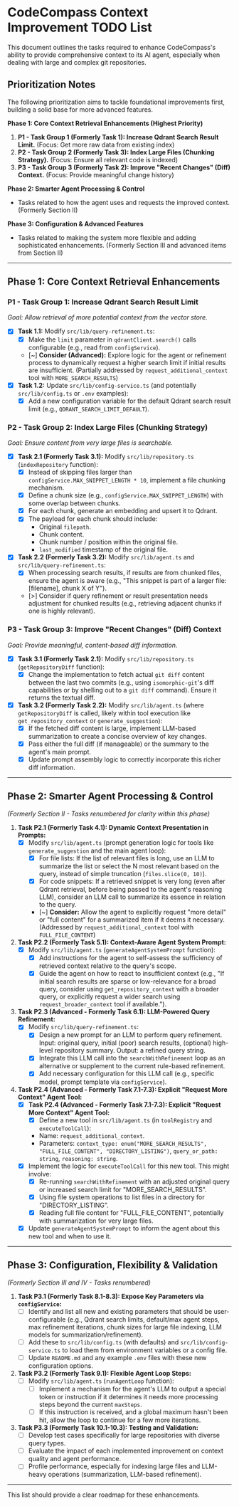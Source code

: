 # CodeCompass Context Improvement TODO List

This document outlines the tasks required to enhance CodeCompass's ability to provide comprehensive context to its AI agent, especially when dealing with large and complex git repositories.

## Prioritization Notes

The following prioritization aims to tackle foundational improvements first, building a solid base for more advanced features.

**Phase 1: Core Context Retrieval Enhancements (Highest Priority)**
1.  **P1 - Task Group 1 (Formerly Task 1): Increase Qdrant Search Result Limit.** (Focus: Get more raw data from existing index)
2.  **P2 - Task Group 2 (Formerly Task 3): Index Large Files (Chunking Strategy).** (Focus: Ensure all relevant code is indexed)
3.  **P3 - Task Group 3 (Formerly Task 2): Improve "Recent Changes" (Diff) Context.** (Focus: Provide meaningful change history)

**Phase 2: Smarter Agent Processing & Control**
*   Tasks related to how the agent uses and requests the improved context. (Formerly Section II)

**Phase 3: Configuration & Advanced Features**
*   Tasks related to making the system more flexible and adding sophisticated enhancements. (Formerly Section III and advanced items from Section II)

---

## Phase 1: Core Context Retrieval Enhancements

### P1 - Task Group 1: Increase Qdrant Search Result Limit
*Goal: Allow retrieval of more potential context from the vector store.*

*   [x] **Task 1.1:** Modify `src/lib/query-refinement.ts`:
    *   [x] Make the `limit` parameter in `qdrantClient.search()` calls configurable (e.g., read from `configService`).
    *   [~] **Consider (Advanced):** Explore logic for the agent or refinement process to dynamically request a higher search limit if initial results are insufficient. (Partially addressed by `request_additional_context` tool with `MORE_SEARCH_RESULTS`)
*   [x] **Task 1.2:** Update `src/lib/config-service.ts` (and potentially `src/lib/config.ts` or `.env` examples):
    *   [x] Add a new configuration variable for the default Qdrant search result limit (e.g., `QDRANT_SEARCH_LIMIT_DEFAULT`).

### P2 - Task Group 2: Index Large Files (Chunking Strategy)
*Goal: Ensure content from very large files is searchable.*

*   [x] **Task 2.1 (Formerly Task 3.1):** Modify `src/lib/repository.ts` (`indexRepository` function):
    *   [x] Instead of skipping files larger than `configService.MAX_SNIPPET_LENGTH * 10`, implement a file chunking mechanism.
    *   [x] Define a chunk size (e.g., `configService.MAX_SNIPPET_LENGTH`) with some overlap between chunks.
    *   [x] For each chunk, generate an embedding and upsert it to Qdrant.
    *   [x] The payload for each chunk should include:
        *   Original `filepath`.
        *   Chunk content.
        *   Chunk number / position within the original file.
        *   `last_modified` timestamp of the original file.
*   [x] **Task 2.2 (Formerly Task 3.2):** Modify `src/lib/agent.ts` and `src/lib/query-refinement.ts`:
    *   [x] When processing search results, if results are from chunked files, ensure the agent is aware (e.g., "This snippet is part of a larger file: [filename], chunk X of Y").
    *   [>] Consider if query refinement or result presentation needs adjustment for chunked results (e.g., retrieving adjacent chunks if one is highly relevant).

### P3 - Task Group 3: Improve "Recent Changes" (Diff) Context
*Goal: Provide meaningful, content-based diff information.*

*   [x] **Task 3.1 (Formerly Task 2.1):** Modify `src/lib/repository.ts` (`getRepositoryDiff` function):
    *   [x] Change the implementation to fetch actual `git diff` content between the last two commits (e.g., using `isomorphic-git`'s diff capabilities or by shelling out to a `git diff` command). Ensure it returns the textual diff.
*   [x] **Task 3.2 (Formerly Task 2.2):** Modify `src/lib/agent.ts` (where `getRepositoryDiff` is called, likely within tool execution like `get_repository_context` or `generate_suggestion`):
    *   [x] If the fetched diff content is large, implement LLM-based summarization to create a concise overview of key changes.
    *   [x] Pass either the full diff (if manageable) or the summary to the agent's main prompt.
    *   [x] Update prompt assembly logic to correctly incorporate this richer diff information.

---

## Phase 2: Smarter Agent Processing & Control
*(Formerly Section II - Tasks renumbered for clarity within this phase)*

1.  **Task P2.1 (Formerly Task 4.1): Dynamic Context Presentation in Prompts:**
    *   [x] Modify `src/lib/agent.ts` (prompt generation logic for tools like `generate_suggestion` and the main agent loop):
        *   [x] For file lists: If the list of relevant files is long, use an LLM to summarize the list or select the N most relevant based on the query, instead of simple truncation (`files.slice(0, 10)`).
        *   [x] For code snippets: If a retrieved snippet is very long (even after Qdrant retrieval, before being passed to the agent's reasoning LLM), consider an LLM call to summarize its essence in relation to the query.
        *   [~] **Consider:** Allow the agent to explicitly request "more detail" or "full content" for a summarized item if it deems it necessary. (Addressed by `request_additional_context` tool with `FULL_FILE_CONTENT`)

2.  **Task P2.2 (Formerly Task 5.1): Context-Aware Agent System Prompt:**
    *   [x] Modify `src/lib/agent.ts` (`generateAgentSystemPrompt` function):
        *   [x] Add instructions for the agent to self-assess the sufficiency of retrieved context relative to the query's scope.
        *   [x] Guide the agent on how to react to insufficient context (e.g., "If initial search results are sparse or low-relevance for a broad query, consider using `get_repository_context` with a broader query, or explicitly request a wider search using `request_broader_context` tool if available.").

3.  **Task P2.3 (Advanced - Formerly Task 6.1): LLM-Powered Query Refinement:**
    *   [x] Modify `src/lib/query-refinement.ts`:
        *   [x] Design a new prompt for an LLM to perform query refinement. Input: original query, initial (poor) search results, (optional) high-level repository summary. Output: a refined query string.
        *   [x] Integrate this LLM call into the `searchWithRefinement` loop as an alternative or supplement to the current rule-based refinement.
        *   [x] Add necessary configuration for this LLM call (e.g., specific model, prompt template via `configService`).

4.  **Task P2.4 (Advanced - Formerly Task 7.1-7.3): Explicit "Request More Context" Agent Tool:**
    *   [x] **Task P2.4 (Advanced - Formerly Task 7.1-7.3): Explicit "Request More Context" Agent Tool:**
        *   [x] Define a new tool in `src/lib/agent.ts` (in `toolRegistry` and `executeToolCall`):
        *   Name: `request_additional_context`.
        *   Parameters: `context_type: enum("MORE_SEARCH_RESULTS", "FULL_FILE_CONTENT", "DIRECTORY_LISTING")`, `query_or_path: string`, `reasoning: string`.
    *   [x] Implement the logic for `executeToolCall` for this new tool. This might involve:
        *   [x] Re-running `searchWithRefinement` with an adjusted original query or increased search limit for "MORE_SEARCH_RESULTS".
        *   [x] Using file system operations to list files in a directory for "DIRECTORY_LISTING".
        *   [x] Reading full file content for "FULL_FILE_CONTENT", potentially with summarization for very large files.
    *   [x] Update `generateAgentSystemPrompt` to inform the agent about this new tool and when to use it.

---

## Phase 3: Configuration, Flexibility & Validation
*(Formerly Section III and IV - Tasks renumbered)*

1.  **Task P3.1 (Formerly Task 8.1-8.3): Expose Key Parameters via `configService`:**
    *   [ ] Identify and list all new and existing parameters that should be user-configurable (e.g., Qdrant search limits, default/max agent steps, max refinement iterations, chunk sizes for large file indexing, LLM models for summarization/refinement).
    *   [ ] Add these to `src/lib/config.ts` (with defaults) and `src/lib/config-service.ts` to load them from environment variables or a config file.
    *   [ ] Update `README.md` and any example `.env` files with these new configuration options.

2.  **Task P3.2 (Formerly Task 9.1): Flexible Agent Loop Steps:**
    *   [ ] Modify `src/lib/agent.ts` (`runAgentLoop` function):
        *   [ ] Implement a mechanism for the agent's LLM to output a special token or instruction if it determines it needs more processing steps beyond the current `maxSteps`.
        *   [ ] If this instruction is received, and a global maximum hasn't been hit, allow the loop to continue for a few more iterations.

3.  **Task P3.3 (Formerly Task 10.1-10.3): Testing and Validation:**
    *   [ ] Develop test cases specifically for large repositories with diverse query types.
    *   [ ] Evaluate the impact of each implemented improvement on context quality and agent performance.
    *   [ ] Profile performance, especially for indexing large files and LLM-heavy operations (summarization, LLM-based refinement).

---

This list should provide a clear roadmap for these enhancements.
